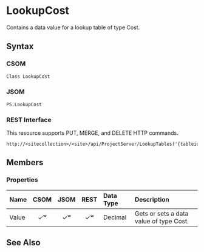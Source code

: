 [comment]: # (Name:LookupCost)
[comment]: # (Type:Object)
[comment]: # (Status:Incomplete)
[comment]: # (GeneratedDate:2016-12-13 02:07:22Z)

# LookupCost

Contains a data value for a lookup table of type Cost.



## Syntax

### CSOM

```C#
Class LookupCost 
```
### JSOM

```
PS.LookupCost
```
### REST Interface

This resource supports PUT, MERGE, and DELETE HTTP commands.

```
http://<sitecollection>/<site>/api/ProjectServer/LookupTables('{tableid}')/Entries('{entryid}')
```


## Members

### Properties

|**Name**|**CSOM**|**JSOM**|**REST**|**Data Type**|**Description**|
|:-----|:-----:|:-----:|:-----:|:-----|:-----|
|Value|&#x2713;&#x02B7;|&#x2713;&#x02B7;|&#x2713;&#x02B7;|Decimal|Gets or sets a data value of type Cost.|






## See Also
